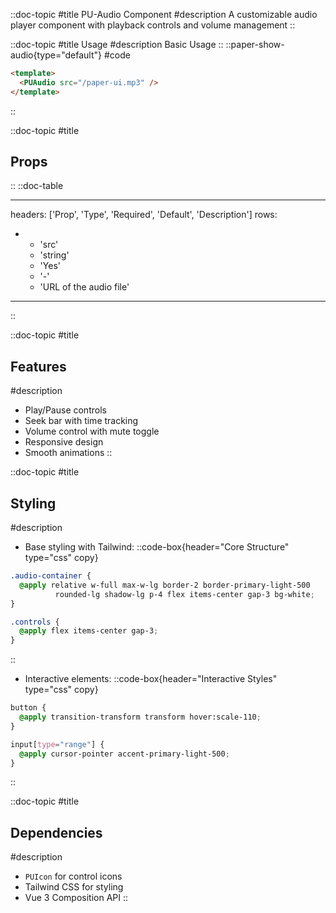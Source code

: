 ::doc-topic
#title
PU-Audio Component
#description
A customizable audio player component with playback controls and volume management
::

::doc-topic
#title
Usage
#description
Basic Usage
::
::paper-show-audio{type="default"}
#code

```html
<template>
  <PUAudio src="/paper-ui.mp3" />
</template>
```

::

::doc-topic
#title

## Props

::
::doc-table

---

headers: ['Prop', 'Type', 'Required', 'Default', 'Description']
rows:

- - 'src'
  - 'string'
  - 'Yes'
  - '-'
  - 'URL of the audio file'

---

::

::doc-topic
#title

## Features

#description

- Play/Pause controls
- Seek bar with time tracking
- Volume control with mute toggle
- Responsive design
- Smooth animations
  ::

::doc-topic
#title

## Styling

#description

- Base styling with Tailwind:
  ::code-box{header="Core Structure" type="css" copy}

```css
.audio-container {
  @apply relative w-full max-w-lg border-2 border-primary-light-500 
          rounded-lg shadow-lg p-4 flex items-center gap-3 bg-white;
}

.controls {
  @apply flex items-center gap-3;
}
```

::

- Interactive elements:
  ::code-box{header="Interactive Styles" type="css" copy}

```css
button {
  @apply transition-transform transform hover:scale-110;
}

input[type="range"] {
  @apply cursor-pointer accent-primary-light-500;
}
```

::

::doc-topic
#title

## Dependencies

#description

- `PUIcon` for control icons
- Tailwind CSS for styling
- Vue 3 Composition API
  ::

